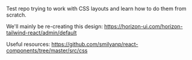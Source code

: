 Test repo trying to work with CSS layouts and learn how to do them from scratch.

We'll mainly be re-creating this design: https://horizon-ui.com/horizon-tailwind-react/admin/default

Useful resources: https://github.com/smilyanp/react-components/tree/master/src/css
